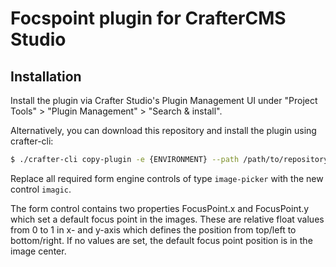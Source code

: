 # Focspoint plugin for CrafterCMS Studio

## Installation

Install the plugin via Crafter Studio's Plugin Management UI under "Project Tools" > "Plugin Management" > "Search & install".

Alternatively, you can download this repository and install the plugin using crafter-cli:

```bash
$ ./crafter-cli copy-plugin -e {ENVIRONMENT} --path /path/to/repository/craftercms-focuspoint-plugin --siteId {SITE}
```

Replace all required form engine controls of type `image-picker` with the new control `imagic`.

The form control contains two properties FocusPoint.x and FocusPoint.y which set a default focus point in the images. These are relative 
float values from 0 to 1 in x- and y-axis which defines the position from top/left to bottom/right. If no values are set, the default
focus point position is in the image center. 
